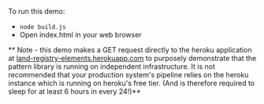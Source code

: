 To run this demo:

* `node build.js`
* Open index.html in your web browser

** Note - this demo makes a GET request directly to the heroku application at [land-registry-elements.herokuapp.com](http://land-registry-elements.herokuapp.com) to purposely demonstrate that the pattern library is running on independent infrastructure. It is not recommended that your production system's pipeline relies on the heroku instance which is running on heroku's free tier. (And is therefore required to sleep for at least 6 hours in every 24!)**
